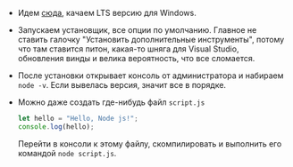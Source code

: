 * Идем [сюда](https://nodejs.org/en/download), качаем LTS версию для Windows.

* Запускаем установщик, все опции по умолчанию. Главное не ставить галочку "Установить дополнительные инструменты", потому что там ставится питон, какая-то шняга для Visual Studio, обновления винды и велика вероятность, что все сломается.

* После установки открывает консоль от администратора и набираем `node -v`. Если вывелась версия, значит все в порядке.

* Можно даже создать где-нибудь файл `script.js`

  ```javascript
  let hello = "Hello, Node js!";
  console.log(hello);
  ```

  Перейти в консоли к этому файлу, скомпилировать и выполнить его командой `node script.js`.